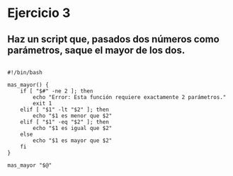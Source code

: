 # Ejercicio 3

## Haz un script que, pasados ​​dos números como parámetros, saque el mayor de los dos.

```shell

#!/bin/bash

mas_mayor() {
    if [ "$#" -ne 2 ]; then
        echo "Error: Esta función requiere exactamente 2 parámetros."
        exit 1
    elif [ "$1" -lt "$2" ]; then
        echo "$1 es menor que $2"
    elif [ "$1" -eq "$2" ]; then
        echo "$1 es igual que $2"
    else
        echo "$1 es mayor que $2"
    fi
}

mas_mayor "$@"

```